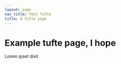 ```yaml
---
layout: page
nav_title: Test Tufte
title: A Tufte page
---
```


# Example tufte page, I hope
Lorem ipset dixit
